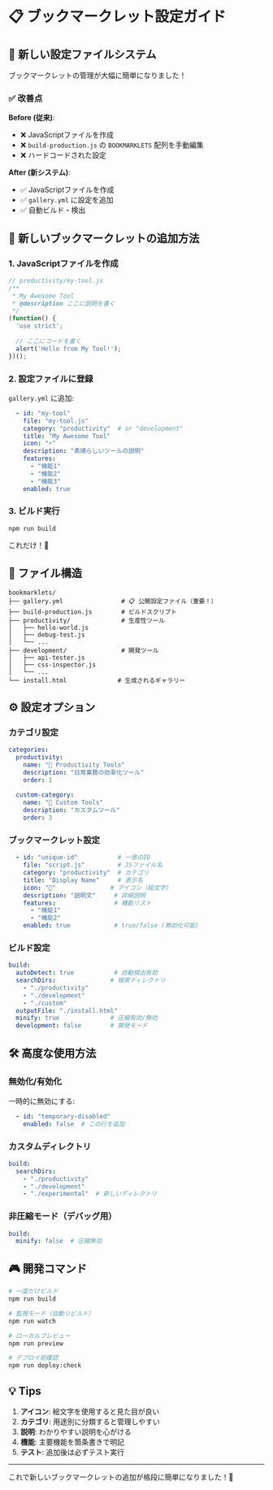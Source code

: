 # 📋 ブックマークレット設定ガイド

## 🎯 新しい設定ファイルシステム

ブックマークレットの管理が大幅に簡単になりました！

### ✅ 改善点

**Before (従来)**:
- ❌ JavaScriptファイルを作成
- ❌ `build-production.js` の `BOOKMARKLETS` 配列を手動編集
- ❌ ハードコードされた設定

**After (新システム)**:
- ✅ JavaScriptファイルを作成
- ✅ `gallery.yml` に設定を追加
- ✅ 自動ビルド・検出

## 📝 新しいブックマークレットの追加方法

### 1. JavaScriptファイルを作成

```javascript
// productivity/my-tool.js
/**
 * My Awesome Tool
 * @description ここに説明を書く
 */
(function() {
  'use strict';
  
  // ここにコードを書く
  alert('Hello from My Tool!');
})();
```

### 2. 設定ファイルに登録

`gallery.yml` に追加:

```yaml
  - id: "my-tool"
    file: "my-tool.js"
    category: "productivity"  # or "development"
    title: "My Awesome Tool"
    icon: "⚡"
    description: "素晴らしいツールの説明"
    features:
      - "機能1"
      - "機能2"
      - "機能3"
    enabled: true
```

### 3. ビルド実行

```bash
npm run build
```

これだけ！🎉

## 📁 ファイル構造

```
bookmarklets/
├── gallery.yml                # 📋 公開設定ファイル（重要！）
├── build-production.js        # ビルドスクリプト
├── productivity/              # 生産性ツール
│   ├── hello-world.js
│   ├── debug-test.js
│   └── ...
├── development/               # 開発ツール
│   ├── api-tester.js
│   ├── css-inspector.js
│   └── ...
└── install.html              # 生成されるギャラリー
```

## ⚙️ 設定オプション

### カテゴリ設定

```yaml
categories:
  productivity:
    name: "🎯 Productivity Tools"
    description: "日常業務の効率化ツール"
    order: 1
  
  custom-category:
    name: "🔧 Custom Tools"
    description: "カスタムツール"
    order: 3
```

### ブックマークレット設定

```yaml
  - id: "unique-id"           # 一意のID
    file: "script.js"         # JSファイル名
    category: "productivity"  # カテゴリ
    title: "Display Name"     # 表示名
    icon: "🚀"               # アイコン（絵文字）
    description: "説明文"     # 詳細説明
    features:                # 機能リスト
      - "機能1"
      - "機能2"
    enabled: true            # true/false (無効化可能)
```

### ビルド設定

```yaml
build:
  autoDetect: true           # 自動検出有効
  searchDirs:               # 検索ディレクトリ
    - "./productivity"
    - "./development"
    - "./custom"
  outputFile: "./install.html"
  minify: true              # 圧縮有効/無効
  development: false        # 開発モード
```

## 🛠️ 高度な使用方法

### 無効化/有効化

一時的に無効にする:
```yaml
  - id: "temporary-disabled"
    enabled: false  # この行を追加
```

### カスタムディレクトリ

```yaml
build:
  searchDirs:
    - "./productivity"
    - "./development"
    - "./experimental"  # 新しいディレクトリ
```

### 非圧縮モード（デバッグ用）

```yaml
build:
  minify: false  # 圧縮無効
```

## 🎮 開発コマンド

```bash
# 一度だけビルド
npm run build

# 監視モード（自動リビルド）
npm run watch

# ローカルプレビュー
npm run preview

# デプロイ前確認
npm run deploy:check
```

## 💡 Tips

1. **アイコン**: 絵文字を使用すると見た目が良い
2. **カテゴリ**: 用途別に分類すると管理しやすい
3. **説明**: わかりやすい説明を心がける
4. **機能**: 主要機能を箇条書きで明記
5. **テスト**: 追加後は必ずテスト実行

---

これで新しいブックマークレットの追加が格段に簡単になりました！🚀

